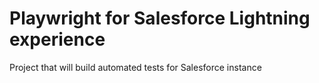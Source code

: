 # Playwright for Salesforce Lightning experience

Project that will build automated tests for Salesforce instance